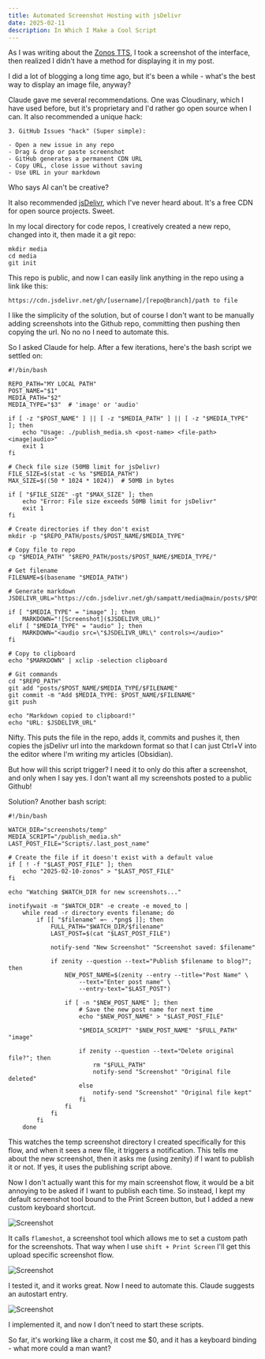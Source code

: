 ```yaml
---
title: Automated Screenshot Hosting with jsDelivr
date: 2025-02-11
description: In Which I Make a Cool Script
---
```

As I was writing about the [Zonos TTS](https://sampatt.com/blog/2025-02-10-zonos), I took a screenshot of the interface, then realized I didn't have a method for displaying it in my post.

I did a lot of blogging a long time ago, but it's been a while - what's the best way to display an image file, anyway?

Claude gave me several recommendations. One was Cloudinary, which I have used before, but it's proprietary and I'd rather go open source when I can. It also recommended a unique hack:

```
3. GitHub Issues "hack" (Super simple):

- Open a new issue in any repo
- Drag & drop or paste screenshot
- GitHub generates a permanent CDN URL
- Copy URL, close issue without saving
- Use URL in your markdown
```

Who says AI can't be creative?

It also recommended [jsDelivr](https://www.jsdelivr.com/), which I've never heard about. It's a free CDN for open source projects. Sweet.

In my local directory for code repos, I creatively created a new repo, changed into it, then made it a git repo:
```
mkdir media
cd media
git init
```

This repo is public, and now I can easily link anything in the repo using a link like this:

`https://cdn.jsdelivr.net/gh/[username]/[repo@branch]/path to file`

I like the simplicity of the solution, but of course I don't want to be manually adding screenshots into the Github repo, committing then pushing then copying the url. No no no I need to automate this.

So I asked Claude for help. After a few iterations, here's the bash script we settled on:

```
#!/bin/bash

REPO_PATH="MY LOCAL PATH"
POST_NAME="$1"
MEDIA_PATH="$2"
MEDIA_TYPE="$3"  # 'image' or 'audio'

if [ -z "$POST_NAME" ] || [ -z "$MEDIA_PATH" ] || [ -z "$MEDIA_TYPE" ]; then
    echo "Usage: ./publish_media.sh <post-name> <file-path> <image|audio>"
    exit 1
fi

# Check file size (50MB limit for jsDelivr)
FILE_SIZE=$(stat -c %s "$MEDIA_PATH")
MAX_SIZE=$((50 * 1024 * 1024))  # 50MB in bytes

if [ "$FILE_SIZE" -gt "$MAX_SIZE" ]; then
    echo "Error: File size exceeds 50MB limit for jsDelivr"
    exit 1
fi

# Create directories if they don't exist
mkdir -p "$REPO_PATH/posts/$POST_NAME/$MEDIA_TYPE"

# Copy file to repo
cp "$MEDIA_PATH" "$REPO_PATH/posts/$POST_NAME/$MEDIA_TYPE/"

# Get filename
FILENAME=$(basename "$MEDIA_PATH")

# Generate markdown
JSDELIVR_URL="https://cdn.jsdelivr.net/gh/sampatt/media@main/posts/$POST_NAME/$MEDIA_TYPE/$FILENAME"

if [ "$MEDIA_TYPE" = "image" ]; then
    MARKDOWN="![Screenshot]($JSDELIVR_URL)"
elif [ "$MEDIA_TYPE" = "audio" ]; then
    MARKDOWN="<audio src=\"$JSDELIVR_URL\" controls></audio>"
fi

# Copy to clipboard
echo "$MARKDOWN" | xclip -selection clipboard

# Git commands
cd "$REPO_PATH"
git add "posts/$POST_NAME/$MEDIA_TYPE/$FILENAME"
git commit -m "Add $MEDIA_TYPE: $POST_NAME/$FILENAME"
git push

echo "Markdown copied to clipboard!"
echo "URL: $JSDELIVR_URL"
```

Nifty. This puts the file in the repo, adds it, commits and pushes it, then copies the jsDelivr url into the markdown format so that I can just Ctrl+V into the editor where I'm writing my articles (Obsidian).

But how will this script trigger? I need it to only do this after a screenshot, and only when I say yes. I don't want all my screenshots posted to a public Github!

Solution? Another bash script:

```
#!/bin/bash

WATCH_DIR="screenshots/temp"
MEDIA_SCRIPT="/publish_media.sh"
LAST_POST_FILE="Scripts/.last_post_name"

# Create the file if it doesn't exist with a default value
if [ ! -f "$LAST_POST_FILE" ]; then
    echo "2025-02-10-zonos" > "$LAST_POST_FILE"
fi

echo "Watching $WATCH_DIR for new screenshots..."

inotifywait -m "$WATCH_DIR" -e create -e moved_to |
    while read -r directory events filename; do
        if [[ "$filename" =~ .*png$ ]]; then
            FULL_PATH="$WATCH_DIR/$filename"
            LAST_POST=$(cat "$LAST_POST_FILE")
            
            notify-send "New Screenshot" "Screenshot saved: $filename"
            
            if zenity --question --text="Publish $filename to blog?"; then
                NEW_POST_NAME=$(zenity --entry --title="Post Name" \
                    --text="Enter post name" \
                    --entry-text="$LAST_POST")
                
                if [ -n "$NEW_POST_NAME" ]; then
                    # Save the new post name for next time
                    echo "$NEW_POST_NAME" > "$LAST_POST_FILE"
                    
                    "$MEDIA_SCRIPT" "$NEW_POST_NAME" "$FULL_PATH" "image"
                    
                    if zenity --question --text="Delete original file?"; then
                        rm "$FULL_PATH"
                        notify-send "Screenshot" "Original file deleted"
                    else
                        notify-send "Screenshot" "Original file kept"
                    fi
                fi
            fi
        fi
    done
```

This watches the temp screenshot directory I created specifically for this flow, and when it sees a new file, it triggers a notification. This tells me about the new screenshot, then it asks me (using zenity) if I want to publish it or not. If yes, it uses the publishing script above.

Now I don't actually want this for my main screenshot flow, it would be a bit annoying to be asked if I want to publish each time. So instead, I kept my default screenshot tool bound to the Print Screen button, but I added a new custom keyboard shortcut.

![Screenshot](https://cdn.jsdelivr.net/gh/sampatt/media@main/posts/2025-02-11-jsDelivr/image/2025-02-16-17-58.png)

It calls `flameshot`, a screenshot tool which allows me to set a custom path for the screenshots. That way when I use `shift + Print Screen` I'll get this upload specific screenshot flow.


![Screenshot](https://cdn.jsdelivr.net/gh/sampatt/media@main/posts/2025-02-11-jsDelivr/image/2025-02-10_2.png)

I tested it, and it works great. Now I need to automate this. Claude suggests an autostart entry.

![Screenshot](https://cdn.jsdelivr.net/gh/sampatt/media@main/posts/2025-02-11-jsDelivr/image/2025-02-16-17-59.png)

I implemented it, and now I don't need to start these scripts.

So far, it's working like a charm, it cost me $0, and it has a keyboard binding - what more could a man want?